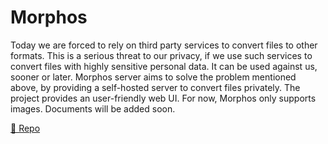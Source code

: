 # Morphos

Today we are forced to rely on third party services to convert files to other formats. This is a serious threat to our privacy, if we use such services to convert files with highly sensitive personal data. It can be used against us, sooner or later. Morphos server aims to solve the problem mentioned above, by providing a self-hosted server to convert files privately. The project provides an user-friendly web UI. For now, Morphos only supports images. Documents will be added soon.

[🔗 Repo](https://github.com/danvergara/morphos)
